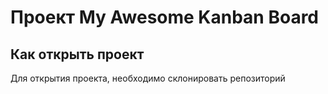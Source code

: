 # Проект My Awesome Kanban Board

## Как открыть проект

Для открытия проекта, необходимо склонировать репозиторий
